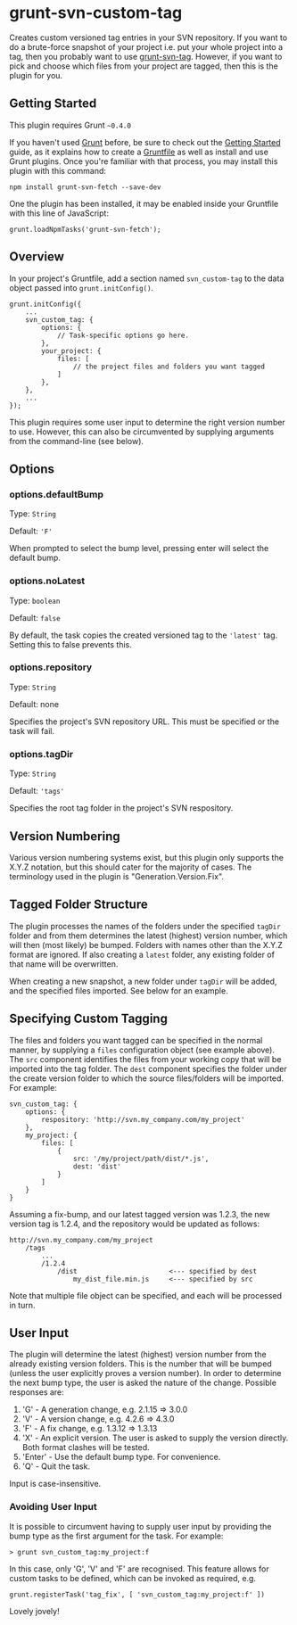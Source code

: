 # grunt-svn-custom-tag

Creates custom versioned tag entries in your SVN repository. If you want to do a brute-force snapshot of your project i.e. put your whole project into a tag, then you probably want to use [grunt-svn-tag](https://www.npmjs.com/package/grunt-svn-tag). However, if you want to pick and choose which files from your project are tagged, then this is the plugin for you.

## Getting Started
This plugin requires Grunt `~0.4.0`

If you haven't used [Grunt](http://gruntjs.com/) before, be sure to check out the [Getting Started](http://gruntjs.com/getting-started) guide, as it explains how to create a [Gruntfile](http://gruntjs.com/sample-gruntfile) as well as install and use Grunt plugins. Once you're familiar with that process, you may install this plugin with this command:

	npm install grunt-svn-fetch --save-dev

One the plugin has been installed, it may be enabled inside your Gruntfile with this line of JavaScript:

	grunt.loadNpmTasks('grunt-svn-fetch');

## Overview

In your project's Gruntfile, add a section named `svn_custom-tag` to the data object passed into `grunt.initConfig()`.

	grunt.initConfig({
		...
		svn_custom_tag: {
			options: {
				// Task-specific options go here.
			},
			your_project: {
				files: [
					// the project files and folders you want tagged
				]
			},
		},
		...
	});

This plugin requires some user input to determine the right version number to use. However, this can also be circumvented by supplying arguments from the command-line (see below).

## Options

### options.defaultBump

Type: `String`

Default: `'F'`

When prompted to select the bump level, pressing enter will select the default bump.

### options.noLatest

Type: `boolean`

Default: `false`

By default, the task copies the created versioned tag to the `'latest'` tag. Setting this to false prevents this.

### options.repository

Type: `String`

Default: none

Specifies the project's SVN repository URL. This must be specified or the task will fail.

### options.tagDir

Type: `String`

Default: `'tags'`

Specifies the root tag folder in the project's SVN respository.

## Version Numbering

Various version numbering systems exist, but this plugin only supports the X.Y.Z notation, but this should cater for the majority of cases. The terminology used in the plugin is "Generation.Version.Fix".

## Tagged Folder Structure

The plugin processes the names of the folders under the specified `tagDir` folder and from them determines the latest (highest) version number, which will then (most likely) be bumped. Folders with names other than the X.Y.Z format are ignored. If also creating a `latest` folder, any existing folder of that name will be overwritten.

When creating a new snapshot, a new folder under `tagDir` will be added, and the specified files imported. See below for an example.

## Specifying Custom Tagging

The files and folders you want tagged can be specified in the normal manner, by supplying a `files` configuration object (see example above). The `src` component identifies the files from your working copy that will be imported into the tag folder. The `dest` component specifies the folder under the create version folder to which the source files/folders will be imported. For example:

	svn_custom_tag: {
		options: {
			respository: 'http://svn.my_company.com/my_project'
		},
		my_project: {
			files: [
				{
					src: '/my/project/path/dist/*.js',
					dest: 'dist'
				}
			]
		}
	}

Assuming a fix-bump, and our latest tagged version was 1.2.3, the new version tag is 1.2.4, and the repository would be updated as follows:

	http://svn.my_company.com/my_project
		/tags
			...
			/1.2.4
				/dist						<--- specified by dest
					my_dist_file.min.js		<--- specified by src

Note that multiple file object can be specified, and each will be processed in turn.

## User Input

The plugin will determine the latest (highest) version number from the already existing version folders. This is the number that will be bumped (unless the user explicitly proves a version number). In order to determine the next bump type, the user is asked the nature of the change. Possible responses are:

1. 'G' - A generation change, e.g. 2.1.15 => 3.0.0
2. 'V' - A version change, e.g. 4.2.6 => 4.3.0
3. 'F' - A fix change, e.g. 1.3.12 => 1.3.13
4. 'X' - An explicit version. The user is asked to supply the version directly. Both format clashes will be tested.
5. 'Enter' - Use the default bump type. For convenience.
6. 'Q' - Quit the task.

Input is case-insensitive.

### Avoiding User Input

It is possible to circumvent having to supply user input by providing the bump type as the first argument for the task. For example:

	> grunt svn_custom_tag:my_project:f

In this case, only 'G', 'V' and 'F' are recognised. This feature allows for custom tasks to be defined, which can be invoked as required, e.g.

	grunt.registerTask('tag_fix', [ 'svn_custom_tag:my_project:f' ])

Lovely jovely!
